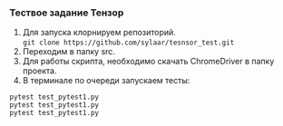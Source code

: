 ### Тествое задание Тензор
1. Для запуска клорнируем репозиторий.<br>
```git clone https://github.com/sylaar/tesnsor_test.git```
2. Переходим в папку src.<br>
3. Для работы скрипта, необходимо скачать ChromeDriver в папку проекта.<br>
4. В терминале по очереди запускаем тесты:
```
pytest test_pytest1.py
pytest test_pytest1.py
pytest test_pytest1.py
```
